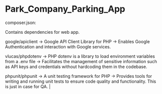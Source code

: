 # Park_Company_Parking_App

composer.json: 

Contains dependencies for web app. 

google/apiclient  -> Google API Client Library for PHP -> Enables Google Authentication and interaction with Google services. 

vlucas/phpdotenv -> PHP dotenv is a library to load environment variables from a .env file -> Facilitates the management of sensitive information such as API keys and credentials without hardcoding them in the codebase. 

phpunit/phpunit -> A unit testing framework for PHP -> Provides tools for writing and running unit tests to ensure code quality and functionality. This is just in case for QA. |